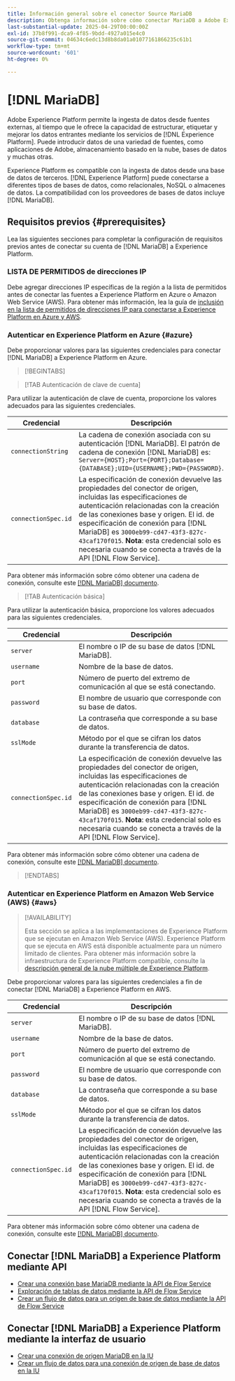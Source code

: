 ```yaml
---
title: Información general sobre el conector Source MariaDB
description: Obtenga información sobre cómo conectar MariaDB a Adobe Experience Platform mediante API o la interfaz de usuario.
last-substantial-update: 2025-04-29T00:00:00Z
exl-id: 37b8f991-dca9-4f85-9bdd-4927a015e4c0
source-git-commit: 04634c6edc13d8b8da01a01077161866235c61b1
workflow-type: tm+mt
source-wordcount: '601'
ht-degree: 0%

---
```


# [!DNL MariaDB]

Adobe Experience Platform permite la ingesta de datos desde fuentes externas, al tiempo que le ofrece la capacidad de estructurar, etiquetar y mejorar los datos entrantes mediante los servicios de [!DNL Experience Platform]. Puede introducir datos de una variedad de fuentes, como aplicaciones de Adobe, almacenamiento basado en la nube, bases de datos y muchas otras.

Experience Platform es compatible con la ingesta de datos desde una base de datos de terceros. [!DNL Experience Platform] puede conectarse a diferentes tipos de bases de datos, como relacionales, NoSQL o almacenes de datos. La compatibilidad con los proveedores de bases de datos incluye [!DNL MariaDB].

## Requisitos previos {#prerequisites}

Lea las siguientes secciones para completar la configuración de requisitos previos antes de conectar su cuenta de [!DNL MariaDB] a Experience Platform.

### LISTA DE PERMITIDOS de direcciones IP

Debe agregar direcciones IP específicas de la región a la lista de permitidos antes de conectar las fuentes a Experience Platform en Azure o Amazon Web Service (AWS). Para obtener más información, lea la guía de [inclusión en la lista de permitidos de direcciones IP para conectarse a Experience Platform en Azure y AWS](../../ip-address-allow-list.md).

### Autenticar en Experience Platform en Azure {#azure}

Debe proporcionar valores para las siguientes credenciales para conectar [!DNL MariaDB] a Experience Platform en Azure.

>[!BEGINTABS]

>[!TAB Autenticación de clave de cuenta]

Para utilizar la autenticación de clave de cuenta, proporcione los valores adecuados para las siguientes credenciales.

| Credencial | Descripción |
| --- | --- |
| `connectionString` | La cadena de conexión asociada con su autenticación [!DNL MariaDB]. El patrón de cadena de conexión [!DNL MariaDB] es: `Server={HOST};Port={PORT};Database={DATABASE};UID={USERNAME};PWD={PASSWORD}`. |
| `connectionSpec.id` | La especificación de conexión devuelve las propiedades del conector de origen, incluidas las especificaciones de autenticación relacionadas con la creación de las conexiones base y origen. El id. de especificación de conexión para [!DNL MariaDB] es `3000eb99-cd47-43f3-827c-43caf170f015`. **Nota**: esta credencial solo es necesaria cuando se conecta a través de la API [!DNL Flow Service]. |

Para obtener más información sobre cómo obtener una cadena de conexión, consulte este [[!DNL MariaDB] documento](https://mariadb.com/kb/en/about-mariadb-connector-odbc/).

>[!TAB Autenticación básica]

Para utilizar la autenticación básica, proporcione los valores adecuados para las siguientes credenciales.

| Credencial | Descripción |
| --- | --- |
| `server` | El nombre o IP de su base de datos [!DNL MariaDB]. |
| `username` | Nombre de la base de datos. |
| `port` | Número de puerto del extremo de comunicación al que se está conectando. |
| `password` | El nombre de usuario que corresponde con su base de datos. |
| `database` | La contraseña que corresponde a su base de datos. |
| `sslMode` | Método por el que se cifran los datos durante la transferencia de datos. |
| `connectionSpec.id` | La especificación de conexión devuelve las propiedades del conector de origen, incluidas las especificaciones de autenticación relacionadas con la creación de las conexiones base y origen. El id. de especificación de conexión para [!DNL MariaDB] es `3000eb99-cd47-43f3-827c-43caf170f015`. **Nota**: esta credencial solo es necesaria cuando se conecta a través de la API [!DNL Flow Service]. |

Para obtener más información sobre cómo obtener una cadena de conexión, consulte este [[!DNL MariaDB] documento](https://mariadb.com/kb/en/about-mariadb-connector-odbc/).

>[!ENDTABS]

### Autenticar en Experience Platform en Amazon Web Service (AWS) {#aws}

>[!AVAILABILITY]
>
>Esta sección se aplica a las implementaciones de Experience Platform que se ejecutan en Amazon Web Service (AWS). Experience Platform que se ejecuta en AWS está disponible actualmente para un número limitado de clientes. Para obtener más información sobre la infraestructura de Experience Platform compatible, consulte la [descripción general de la nube múltiple de Experience Platform](../../../landing/multi-cloud.md).

Debe proporcionar valores para las siguientes credenciales a fin de conectar [!DNL MariaDB] a Experience Platform en AWS.

| Credencial | Descripción |
| --- | --- |
| `server` | El nombre o IP de su base de datos [!DNL MariaDB]. |
| `username` | Nombre de la base de datos. |
| `port` | Número de puerto del extremo de comunicación al que se está conectando. |
| `password` | El nombre de usuario que corresponde con su base de datos. |
| `database` | La contraseña que corresponde a su base de datos. |
| `sslMode` | Método por el que se cifran los datos durante la transferencia de datos. |
| `connectionSpec.id` | La especificación de conexión devuelve las propiedades del conector de origen, incluidas las especificaciones de autenticación relacionadas con la creación de las conexiones base y origen. El id. de especificación de conexión para [!DNL MariaDB] es `3000eb99-cd47-43f3-827c-43caf170f015`. **Nota**: esta credencial solo es necesaria cuando se conecta a través de la API [!DNL Flow Service]. |

Para obtener más información sobre cómo obtener una cadena de conexión, consulte este [[!DNL MariaDB] documento](https://mariadb.com/kb/en/about-mariadb-connector-odbc/).

## Conectar [!DNL MariaDB] a Experience Platform mediante API

- [Crear una conexión base MariaDB mediante la API de Flow Service](../../tutorials/api/create/databases/mariadb.md)
- [Exploración de tablas de datos mediante la API de Flow Service](../../tutorials/api/explore/tabular.md)
- [Crear un flujo de datos para un origen de base de datos mediante la API de Flow Service](../../tutorials/api/collect/database-nosql.md)

## Conectar [!DNL MariaDB] a Experience Platform mediante la interfaz de usuario

- [Crear una conexión de origen MariaDB en la IU](../../tutorials/ui/create/databases/mariadb.md)
- [Crear un flujo de datos para una conexión de origen de base de datos en la IU](../../tutorials/ui/dataflow/databases.md)
